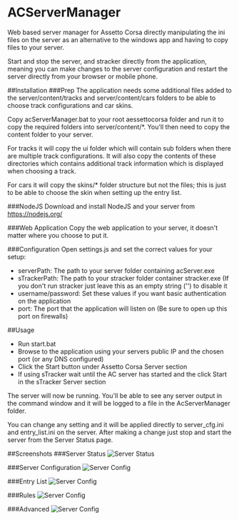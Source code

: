 # ACServerManager
Web based server manager for Assetto Corsa directly manipulating the ini files on the server as an alternative to the windows app and having to copy files to your server.

Start and stop the server, and stracker directly from the application, meaning you can make changes to the server configuration and restart the server directly from your browser or mobile phone.

##Installation
###Prep
The application needs some additional files added to the server/content/tracks and server/content/cars folders to be able to choose track configurations and car skins.

Copy acServerManager.bat to your root aessettocorsa folder and run it to copy the required folders into server/content/*. You'll then need to copy the content folder to your server.

For tracks it will copy the ui folder which will contain sub folders when there are multiple track configurations. It will also copy the contents of these directories which contains additional track information which is displayed when choosing a track.

For cars it will copy the skins/* folder structure but not the files; this is just to be able to choose the skin when setting up the entry list.

###NodeJS
Download and install NodeJS and your server from https://nodejs.org/

###Web Application
Copy the web application to your server, it doesn't matter where you choose to put it.

###Configuration
Open settings.js and set the correct values for your setup:
- serverPath: The path to your server folder containing acServer.exe
- sTrackerPath: The path to your stracker folder container stracker.exe (If you don't run stracker just leave this as an empty string ('') to disable it
- username/password: Set these values if you want basic authentication on the application
- port: The port that the application will listen on (Be sure to open up this port on firewalls)

##Usage
- Run start.bat
- Browse to the application using your servers public IP and the chosen port (or any DNS configured)
- Click the Start button under Assetto Corsa Server section
- If using sTracker wait until the AC server has started and the click Start in the sTracker Server section

The server will now be running. You'll be able to see any server output in the command window and it will be logged to a file in the AcServerManager folder.

You can change any setting and it will be applied directly to server_cfg.ini and entry_list.ini on the server. After making a change just stop and start the server from the Server Status page.

##Screenshots
###Server Status
![Server Status](http://yeahyou.com/ACServerManager/server-status.jpg)

###Server Configuration
![Server Config](http://www.yeahyou.com/ACServerManager/server-config.jpg)

###Entry List
![Server Config](http://www.yeahyou.com/ACServerManager/entry-list.jpg)

###Rules
![Server Config](http://www.yeahyou.com/ACServerManager/rules.jpg)

###Advanced
![Server Config](http://www.yeahyou.com/ACServerManager/advanced.jpg)
